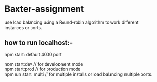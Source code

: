 # Baxter-assignment
use load balancing using a Round-robin algorithm to work different instances or ports.

## how to run localhost:-
npm start: default 4000 port <br/> 

npm start:dev   // for development mode   <br/>
npm start:prod  // for production mode   <br/>
npm run start: multi  // for multiple installs or load balancing multiple ports.
